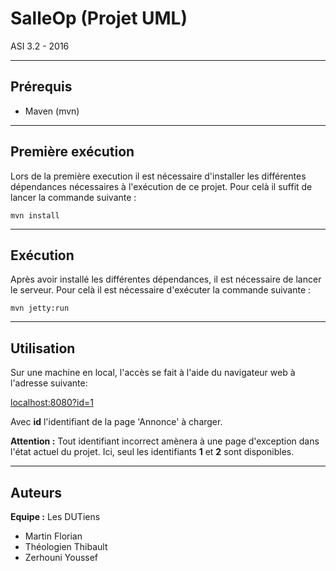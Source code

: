 # SalleOp (Projet UML)
ASI 3.2 - 2016

---

## Prérequis
 * Maven (mvn)
 
 ---
 
## Première exécution
Lors de la première execution il est nécessaire d'installer les différentes 
dépendances nécessaires à l'exécution de ce projet.
Pour celà il suffit de lancer la commande suivante :

    mvn install
    
---

## Exécution
Après avoir installé les différentes dépendances, il est nécessaire de lancer le serveur.
Pour celà il est nécessaire d'exécuter la commande suivante :

    mvn jetty:run
    
---
    
## Utilisation
Sur une machine en local, l'accès se fait à l'aide du navigateur web à l'adresse suivante:

[localhost:8080?id=1](http://localhost:8080?id=1)

Avec **id** l'identifiant de la page 'Annonce' à charger.

__Attention :__ Tout identifiant incorrect amènera à une page d'exception dans l'état actuel du projet. 
Ici, seul les identifiants __1__ et __2__ sont disponibles.

---

## Auteurs
**Equipe :** Les DUTiens
 * Martin Florian
 * Théologien Thibault
 * Zerhouni Youssef

